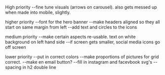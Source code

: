 High priority
--fine tune visuals (arrows on carousel). also gets messed up when made into mobile, slightly. 

higher priority
--font for the hero banner
--make headers aligned so they all start on same margin from left
--add text and circles to the icons

medium priority
--make certain aspects re-usable. text on white background on left hand side 
--if screen gets smaller, social media icons go off screen

lower priority
--put in correct colors
--make proportions of pictures for grid correct. 
--make en email button? 
--fill in instagram and facevbook svg's
--spacing in h2 double line 